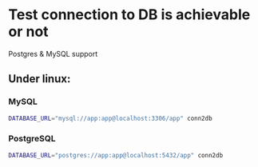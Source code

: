 # Test connection to DB is achievable or not
Postgres & MySQL support

## Under linux:

### MySQL

```bash
DATABASE_URL="mysql://app:app@localhost:3306/app" conn2db
```

### PostgreSQL
```bash
DATABASE_URL="postgres://app:app@localhost:5432/app" conn2db
```
